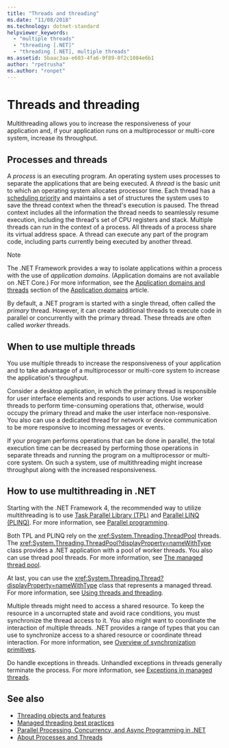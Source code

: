 ```yaml
---
title: "Threads and threading"
ms.date: "11/08/2018"
ms.technology: dotnet-standard
helpviewer_keywords: 
  - "multiple threads"
  - "threading [.NET]"
  - "threading [.NET], multiple threads"
ms.assetid: 5baac3aa-e603-4fa6-9f89-0f2c1084e6b1
author: "rpetrusha"
ms.author: "ronpet"
---
```

# Threads and threading

Multithreading allows you to increase the responsiveness of your application and, if your application runs on a multiprocessor or multi-core system, increase its throughput.

## Processes and threads

A *process* is an executing program. An operating system uses processes to separate the applications that are being executed. A *thread* is the basic unit to which an operating system allocates processor time. Each thread has a [scheduling priority](scheduling-threads.md) and maintains a set of structures the system uses to save the thread context when the thread's execution is paused. The thread context includes all the information the thread needs to seamlessly resume execution, including the thread's set of CPU registers and stack. Multiple threads can run in the context of a process. All threads of a process share its virtual address space. A thread can execute any part of the program code, including parts currently being executed by another thread.

> [!NOTE]
> The .NET Framework provides a way to isolate applications within a process with the use of *application domains*. (Application domains are not available on .NET Core.) For more information, see the [Application domains and threads](../../framework/app-domains/application-domains.md#application-domains-and-threads) section of the [Application domains](../../framework/app-domains/application-domains.md) article.

By default, a .NET program is started with a single thread, often called the *primary* thread. However, it can create additional threads to execute code in parallel or concurrently with the primary thread. These threads are often called *worker* threads.

## When to use multiple threads

You use multiple threads to increase the responsiveness of your application and to take advantage of a multiprocessor or multi-core system to increase the application's throughput.

Consider a desktop application, in which the primary thread is responsible for user interface elements and responds to user actions. Use worker threads to perform time-consuming operations that, otherwise, would occupy the primary thread and make the user interface non-responsive. You also can use a dedicated thread for network or device communication to be more responsive to incoming messages or events.

If your program performs operations that can be done in parallel, the total execution time can be decreased by performing those operations in separate threads and running the program on a multiprocessor or multi-core system. On such a system, use of multithreading might increase throughput along with the increased responsiveness.

## How to use multithreading in .NET

Starting with the .NET Framework 4, the recommended way to utilize multithreading is to use [Task Parallel Library (TPL)](../parallel-programming/task-parallel-library-tpl.md) and [Parallel LINQ (PLINQ)](../parallel-programming/parallel-linq-plinq.md). For more information, see [Parallel programming](../parallel-programming/index.md).

Both TPL and PLINQ rely on the <xref:System.Threading.ThreadPool> threads. The <xref:System.Threading.ThreadPool?displayProperty=nameWithType> class provides a .NET application with a pool of worker threads. You also can use thread pool threads. For more information, see [The managed thread pool](the-managed-thread-pool.md).

At last, you can use the <xref:System.Threading.Thread?displayProperty=nameWithType> class that represents a managed thread. For more information, see [Using threads and threading](using-threads-and-threading.md).

Multiple threads might need to access a shared resource. To keep the resource in a uncorrupted state and avoid race conditions, you must synchronize the thread access to it. You also might want to coordinate the interaction of multiple threads. .NET provides a range of types that you can use to synchronize access to a shared resource or coordinate thread interaction. For more information, see [Overview of synchronization primitives](overview-of-synchronization-primitives.md).

Do handle exceptions in threads. Unhandled exceptions in threads generally terminate the process. For more information, see [Exceptions in managed threads](exceptions-in-managed-threads.md).

## See also

- [Threading objects and features](threading-objects-and-features.md)
- [Managed threading best practices](managed-threading-best-practices.md)
- [Parallel Processing, Concurrency, and Async Programming in .NET](../parallel-processing-and-concurrency.md)
- [About Processes and Threads](/windows/desktop/procthread/about-processes-and-threads)
